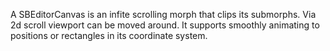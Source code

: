 A SBEditorCanvas is an infite scrolling morph that clips its submorphs. Via 2d scroll viewport can be moved around. It supports smoothly animating to positions or rectangles in its coordinate system.